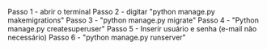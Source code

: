 Passo 1 - abrir o terminal
Passo 2 - digitar "python manage.py makemigrations"
Passo 3 - "python manage.py migrate"
Passo 4 - "Python manage.py createsuperuser"
Passo 5 - Inserir usuário e senha (e-mail não necessário)
Passo 6 - "python manage.py runserver"
